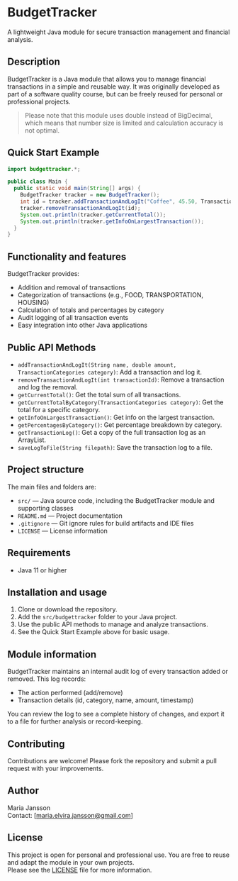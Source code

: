 # BudgetTracker
A lightweight Java module for secure transaction management and financial analysis.

## Description
BudgetTracker is a Java module that allows you to manage financial transactions in a simple and reusable way. 
It was originally developed as part of a software quality course, but can be freely reused for personal or professional projects.
>Please note that this module uses double instead of BigDecimal, which means that number size is limited and calculation accuracy is not optimal.

## Quick Start Example
```java
import budgettracker.*;

public class Main {
  public static void main(String[] args) {
    BudgetTracker tracker = new BudgetTracker();
    int id = tracker.addTransactionAndLogIt("Coffee", 45.50, TransactionCategories.FOOD);
    tracker.removeTransactionAndLogIt(id);
    System.out.println(tracker.getCurrentTotal());
    System.out.println(tracker.getInfoOnLargestTransaction());
  }
}
```

## Functionality and features

BudgetTracker provides:
- Addition and removal of transactions
- Categorization of transactions (e.g., FOOD, TRANSPORTATION, HOUSING)
- Calculation of totals and percentages by category
- Audit logging of all transaction events
- Easy integration into other Java applications

## Public API Methods
- `addTransactionAndLogIt(String name, double amount, TransactionCategories category)`: Add a transaction and log it.
- `removeTransactionAndLogIt(int transactionId)`: Remove a transaction and log the removal.
- `getCurrentTotal()`: Get the total sum of all transactions.
- `getCurrentTotalByCategory(TransactionCategories category)`: Get the total for a specific category.
- `getInfoOnLargestTransaction()`: Get info on the largest transaction.
- `getPercentagesByCategory()`: Get percentage breakdown by category.
- `getTransactionLog()`: Get a copy of the full transaction log as an ArrayList.
- `saveLogToFile(String filepath)`: Save the transaction log to a file.

## Project structure

The main files and folders are:
- `src/` — Java source code, including the BudgetTracker module and supporting classes
- `README.md` — Project documentation
- `.gitignore` — Git ignore rules for build artifacts and IDE files
- `LICENSE` — License information

## Requirements
- Java 11 or higher

## Installation and usage

1. Clone or download the repository.
2. Add the `src/budgettracker` folder to your Java project.
3. Use the public API methods to manage and analyze transactions.
4. See the Quick Start Example above for basic usage.

## Module information
BudgetTracker maintains an internal audit log of every transaction added or removed. This log records:
- The action performed (add/remove)
- Transaction details (id, category, name, amount, timestamp)  

You can review the log to see a complete history of changes, and export it to a file for further analysis or record-keeping.

## Contributing
Contributions are welcome! Please fork the repository and submit a pull request with your improvements.

## Author
Maria Jansson  
Contact: [maria.elvira.jansson@gmail.com]

## License 
This project is open for personal and professional use. 
You are free to reuse and adapt the module in your own projects.  
Please see the [LICENSE](/LICENSE) file for more information.
